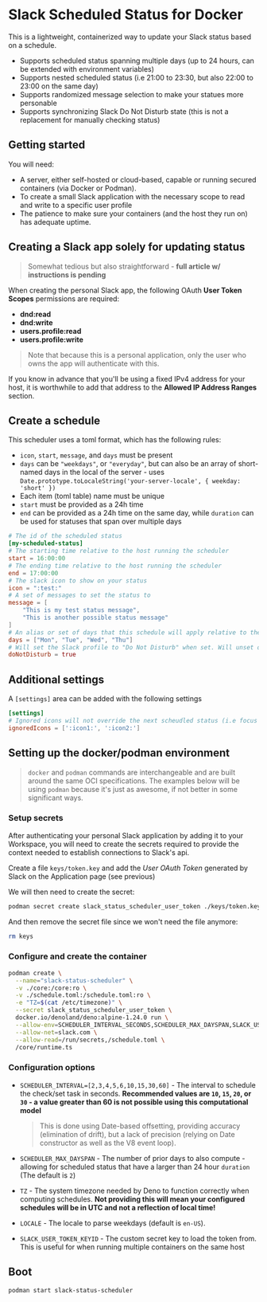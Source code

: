 # Slack Scheduled Status for Docker

This is a lightweight, containerized way to update your Slack status based on a schedule.

- Supports scheduled status spanning multiple days (up to 24 hours, can be extended with environment variables)
- Supports nested scheduled status (i.e 21:00 to 23:30, but also 22:00 to 23:00 on the same day)
- Supports randomized message selection to make your statues more personable
- Supports synchronizing Slack Do Not Disturb state (this is not a replacement for manually checking status)

## Getting started

You will need:

- A server, either self-hosted or cloud-based, capable or running secured containers (via Docker or Podman).
- To create a small Slack application with the necessary scope to read and write to a specific user profile
- The patience to make sure your containers (and the host they run on) has adequate uptime.

## Creating a Slack app solely for updating status

> Somewhat tedious but also straightforward - **full article w/ instructions is pending**

When creating the personal Slack app, the following OAuth **User Token Scopes** permissions are required:

- **dnd:read**
- **dnd:write**
- **users.profile:read**
- **users.profile:write**

> Note that because this is a personal application, only the user who owns the app will authenticate with this.

If you know in advance that you'll be using a fixed IPv4 address for your host, it is worthwhile to add that address to
the **Allowed IP Address Ranges** section.

## Create a schedule

This scheduler uses a toml format, which has the following rules:

- `icon`, `start`, `message`, and `days` must be present
- `days` can be `"weekdays"`, or `"everyday"`, but can also be an array of short-named days
  in the local of the server - uses `Date.prototype.toLocaleString('your-server-locale', { weekday: 'short' })`
- Each item (toml table) name must be unique
- `start` must be provided as a 24h time
- `end` can be provided as a 24h time on the same day, while `duration` can be used for statuses that span over multiple days

```toml
# The id of the scheduled status
[my-scheduled-status]
# The starting time relative to the host running the scheduler
start = 16:00:00
# The ending time relative to the host running the scheduler
end = 17:00:00
# The slack icon to show on your status
icon = ":test:"
# A set of messages to set the status to
message = [
    "This is my test status message",
    "This is another possible status message"
]
# An alias or set of days that this schedule will apply relative to the host running the scheduler
days = ["Mon", "Tue", "Wed", "Thu"]
# Will set the Slack profile to "Do Not Disturb" when set. Will unset once this scheduled period is complete
doNotDisturb = true
```

## Additional settings
A `[settings]` area can be added with the following settings

```toml
[settings]
# Ignored icons will not override the next scheudled status (i.e focus time statues, grabbing a bite, .e.c.t)
ignoredIcons = [':icon1:', ':icon2:']
```

## Setting up the docker/podman environment

> `docker` and `podman` commands are interchangeable and are built around the same OCI specifications. The examples
> below will be using `podman` because it's just as awesome, if not better in some significant ways.

### Setup secrets

After authenticating your personal Slack application by adding it to your Workspace, you will need to create the
secrets required to provide the context needed to establish connections to Slack's api.

Create a file `keys/token.key` and add the *User OAuth Token* generated by Slack on the Application page (see previous)

We will then need to create the secret:

```bash
podman secret create slack_status_scheduler_user_token ./keys/token.key
```

And then remove the secret file since we won't need the file anymore:

```bash
rm keys
````

### Configure and create the container

```bash
podman create \
  --name="slack-status-scheduler" \
  -v ./core:/core:ro \
  -v ./schedule.toml:/schedule.toml:ro \
  -e "TZ=$(cat /etc/timezone)" \
  --secret slack_status_scheduler_user_token \
  docker.io/denoland/deno:alpine-1.24.0 run \
  --allow-env=SCHEDULER_INTERVAL_SECONDS,SCHEDULER_MAX_DAYSPAN,SLACK_USER_TOKEN_KEYID,LOCALE \
  --allow-net=slack.com \
  --allow-read=/run/secrets,/schedule.toml \
  /core/runtime.ts
```

### Configuration options

- `SCHEDULER_INTERVAL=[2,3,4,5,6,10,15,30,60]` - The interval to schedule the check/set task in seconds.
   **Recommended values are `10`, `15`, `20`, or `30` - a value greater than 60 is not possible using this computational model**
   > This is done using Date-based offsetting, providing accuracy (elimination of drift), 
but a lack of precision (relying on Date constructor as well as the V8 event loop).

- `SCHEDULER_MAX_DAYSPAN` - The number of prior days to also compute - allowing for scheduled status that have a larger than 24 hour `duration`
  (The default is `2`)

- `TZ` - The system timezone needed by Deno to function correctly when computing schedules. **Not providing this will mean your
  configured schedules will be in UTC and not a reflection of local time!**

- `LOCALE` - The locale to parse weekdays (default is `en-US`).

- `SLACK_USER_TOKEN_KEYID` - The custom secret key to load the token from. This is useful for when running multiple containers on the same host


## Boot

```bash
podman start slack-status-scheduler
```